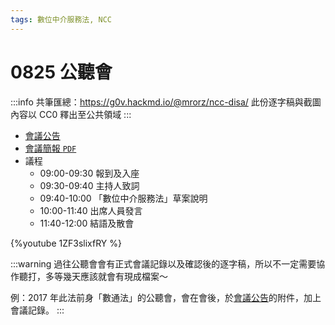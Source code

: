 ```yaml
---
tags: 數位中介服務法, NCC
---
```


# 0825 公聽會

:::info
共筆匯總：https://g0v.hackmd.io/@mrorz/ncc-disa/
此份逐字稿與截圖內容以 CC0 釋出至公共領域
:::

- [會議公告](https://www.ncc.gov.tw/chinese/news_detail.aspx?site_content_sn=5542&cate=0&keyword=&is_history=0&pages=0&sn_f=47881)
- [會議簡報 `PDF`](https://www.ncc.gov.tw/chinese/files/22081/5542_47881_220811_1.pdf)
- 議程
    - 09:00-09:30 報到及入座
    - 09:30-09:40 主持人致詞
    - 09:40-10:00 「數位中介服務法」草案說明
    - 10:00-11:40 出席人員發言
    - 11:40-12:00 結語及散會

{%youtube 1ZF3slixfRY %}


:::warning
過往公聽會會有正式會議記錄以及確認後的逐字稿，所以不一定需要協作聽打，多等幾天應該就會有現成檔案～

例：2017 年此法前身「數通法」的公聽會，會在會後，於[會議公告](https://www.ncc.gov.tw/chinese/news_detail.aspx?site_content_sn=3882&cate=0&keyword=&is_history=0&pages=0&sn_f=36859)的附件，加上會議記錄。
:::
